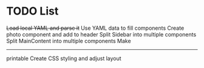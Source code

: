 # TODO List
~~Load local YAML and parse it~~
Use YAML data to fill components
Create photo component and add to header
Split Sidebar into multiple components
Split MainContent into multiple components
Make <hr /> printable
Create CSS styling and adjust layout